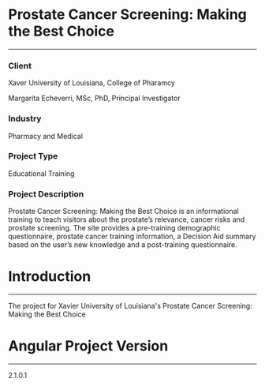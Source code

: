 # Prostate Cancer Screening: Making the Best Choice
----

### Client
<p>Xaver University of Louisiana, College of Pharamcy</p>
<p>Margarita Echeverri, MSc, PhD, Principal Investigator</p>

### Industry
Pharmacy and Medical

### Project Type
Educational Training

### Project Description
Prostate Cancer Screening: Making the Best Choice is an informational training to teach visitors about the prostate’s relevance, cancer risks and prostate screening.
The site provides a pre-training demographic questionnaire, prostate cancer training information, a Decision Aid summary based on the user’s new knowledge and a post-training 
questionnaire.

# Introduction 
----

The project for Xavier University of Louisiana's Prostate Cancer Screening: Making the Best Choice


# Angular Project Version
----
2.1.0.1
